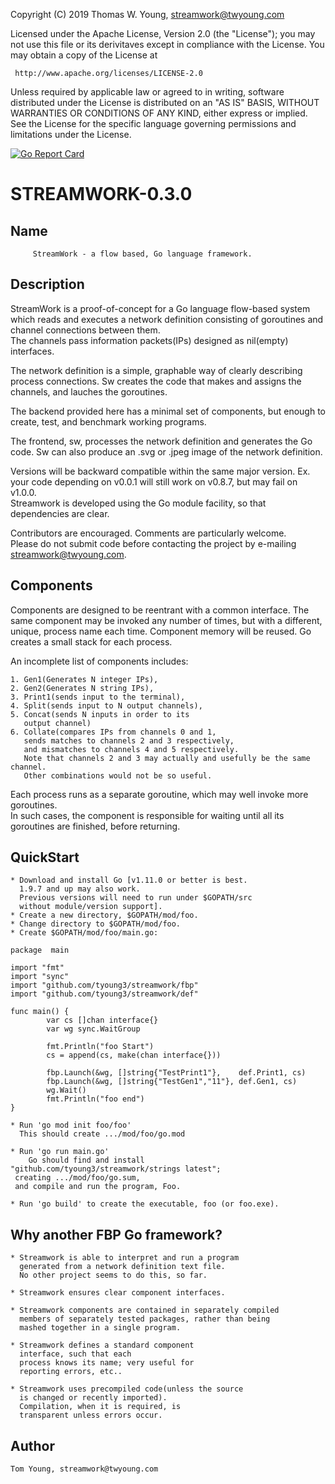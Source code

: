 Copyright (C) 2019 Thomas W. Young, streamwork@twyoung.com 

Licensed under the Apache License, Version 2.0 (the "License");
you may not use this file or its derivitaves except in compliance with the License.
You may obtain a copy of the License at

     http://www.apache.org/licenses/LICENSE-2.0

Unless required by applicable law or agreed to in writing, software
distributed under the License is distributed on an "AS IS" BASIS,
WITHOUT WARRANTIES OR CONDITIONS OF ANY KIND, either express or implied.
See the License for the specific language governing permissions and
limitations under the License.

[![Go Report Card](https://goreportcard.com/badge/tyoung3/streamwork)](https://goreportcard.com/report/tyoung3/streamwork)

STREAMWORK-0.3.0 
================

Name
----

         StreamWork - a flow based, Go language framework.
         

Description
-----------

StreamWork is a proof-of-concept for a Go language 
flow-based system which reads and executes a network 
definition consisting of goroutines and channel connections
between them.  
The channels pass information packets(IPs) designed as 
nil(empty) interfaces.     

The network definition is a simple, graphable way of 
clearly describing process connections. Sw creates the code
that makes and assigns the channels, and lauches the goroutines.   

The backend provided here has a minimal set of components, but enough to 
create, test, and benchmark working programs.  

The frontend, sw, processes the network definition and 
generates the Go code.  Sw can also produce an .svg or 
.jpeg image of the network definition.

Versions will be backward compatible within the same major version. 
Ex. your code depending on v0.0.1 will still work on v0.8.7, 
but may fail on v1.0.0.  
Streamwork is developed using the Go module facility, 
so that dependencies are clear.   

Contributors are encouraged.  Comments are particularly welcome.   
Please do not submit code before contacting the project by e-mailing streamwork@twyoung.com.     


Components
----------

Components are designed to be reentrant with a common interface. 
The same component may be invoked any number of times, but 
with a different,
unique, process name each time.   Component memory will be reused. 
Go creates a small stack for each process.  

An incomplete list of components includes:

	1. Gen1(Generates N integer IPs), 
	2. Gen2(Generates N string IPs),
	3. Print1(sends input to the terminal), 
	4. Split(sends input to N output channels),  
	5. Concat(sends N inputs in order to its 
	   output channel)		  			
	6. Collate(compares IPs from channels 0 and 1,  
	   sends matches to channels 2 and 3 respectively, 
	   and mismatches to channels 4 and 5 respectively. 
	   Note that channels 2 and 3 may actually and usefully be the same channel.
	   Other combinations would not be so useful.
	    
Each process runs as a separate goroutine, which may well invoke more goroutines.  
In such cases, the component is responsible for waiting until all its goroutines are
finished, before returning.
 
QuickStart
----------

	* Download and install Go [v1.11.0 or better is best. 
	  1.9.7 and up may also work. 
	  Previous versions will need to run under $GOPATH/src 
	  without module/version support].   	
	* Create a new directory, $GOPATH/mod/foo.  
	* Change directory to $GOPATH/mod/foo.  
	* Create $GOPATH/mod/foo/main.go:
```	
package  main

import "fmt"
import "sync"
import "github.com/tyoung3/streamwork/fbp"
import "github.com/tyoung3/streamwork/def"

func main() {
        var cs []chan interface{}
        var wg sync.WaitGroup
        
        fmt.Println("foo Start")
        cs = append(cs, make(chan interface{}))

        fbp.Launch(&wg, []string{"TestPrint1"},    def.Print1, cs)
        fbp.Launch(&wg, []string{"TestGen1","11"}, def.Gen1, cs)
        wg.Wait()
        fmt.Println("foo end")
}

```
	* Run 'go mod init foo/foo'
	  This should create .../mod/foo/go.mod 

	* Run 'go run main.go'
		Go should find and install 
	"github.com/tyoung3/streamwork/strings latest"; 
	 creating .../mod/foo/go.sum, 
     and compile and run the program, Foo. 

    * Run 'go build' to create the executable, foo (or foo.exe). 
    
Why another FBP Go framework?
---------------------------------

	* Streamwork is able to interpret and run a program
	  generated from a network definition text file. 
	  No other project seems to do this, so far. 
	  
	* Streamwork ensures clear component interfaces.  
	
	* Streamwork components are contained in separately compiled 
	  members of separately tested packages, rather than being 
	  mashed together in a single program.

	* Streamwork defines a standard component 
	  interface, such that each
	  process knows its name; very useful for 
	  reporting errors, etc.. 
	  
	* Streamwork uses precompiled code(unless the source
	  is changed or recently imported).  
	  Compilation, when it is required, is 
	  transparent unless errors occur.
	  
      
Author
------

    Tom Young, streamwork@twyoung.com
